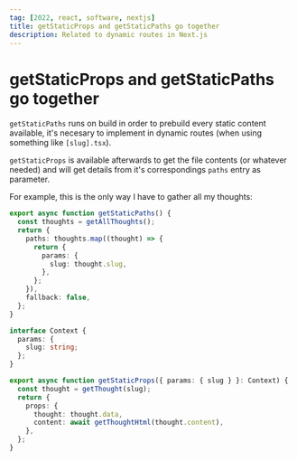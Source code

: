 ```yaml
---
tag: [2022, react, software, nextjs]
title: getStaticProps and getStaticPaths go together
description: Related to dynamic routes in Next.js
---
```


# getStaticProps and getStaticPaths go together

`getStaticPaths` runs on build in order to prebuild every static content available, it's necesary to implement in dynamic routes (when using something like `[slug].tsx`).

`getStaticProps` is available afterwards to get the file contents (or whatever needed) and will get details from it's correspondings `paths` entry as parameter.

For example, this is the only way I have to gather all my thoughts:

```typescript
export async function getStaticPaths() {
  const thoughts = getAllThoughts();
  return {
    paths: thoughts.map((thought) => {
      return {
        params: {
          slug: thought.slug,
        },
      };
    }),
    fallback: false,
  };
}

interface Context {
  params: {
    slug: string;
  };
}

export async function getStaticProps({ params: { slug } }: Context) {
  const thought = getThought(slug);
  return {
    props: {
      thought: thought.data,
      content: await getThoughtHtml(thought.content),
    },
  };
}
```
